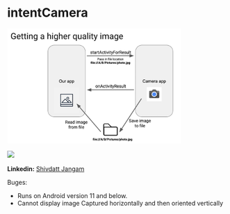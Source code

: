 # intentCamera
<p float="middle">
    <img src="higher_quality_img.png" width="400">
    
</p>
<p float="middle">
    <img src="intentCameraGif.gif" width="300">
</p>

**Linkedin:** [Shivdatt Jangam](https://www.linkedin.com/in/shivdatt-jangam-96b814254/)

Buges:
- Runs on Android version 11 and below.
- Cannot display image Captured horizontally and then oriented vertically

